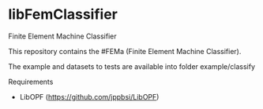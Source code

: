 # libFemClassifier
Finite Element Machine Classifier

This repository contains the #FEMa (Finite Element Machine Classifier).

The example and datasets to tests are available into folder example/classify

Requirements
- LibOPF (https://github.com/jppbsi/LibOPF)
